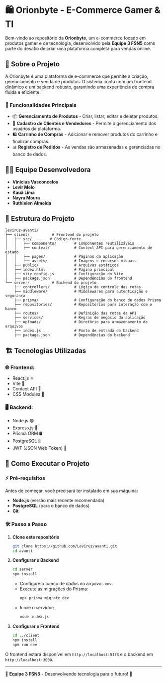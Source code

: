 # 🛍️ Orionbyte - E-Commerce Gamer & TI

Bem-vindo ao repositório da **Orionbyte**, um e-commerce focado em produtos gamer e de tecnologia, desenvolvido pela **Equipe 3 FSN5** como parte do desafio de criar uma plataforma completa para vendas online.

## 🚀 Sobre o Projeto

A Orionbyte é uma plataforma de e-commerce que permite a criação, gerenciamento e venda de produtos. O sistema conta com um frontend dinâmico e um backend robusto, garantindo uma experiência de compra fluida e eficiente.

### 📌 Funcionalidades Principais
- 📦 **Gerenciamento de Produtos** - Criar, listar, editar e deletar produtos.
- 👤 **Cadastro de Clientes e Vendedores** - Permite o gerenciamento dos usuários da plataforma.
- 🛍️ **Carrinho de Compras** - Adicionar e remover produtos do carrinho e finalizar compras.
- 📊 **Registro de Pedidos** - As vendas são armazenadas e gerenciadas no banco de dados.

## 🧑‍💻 Equipe Desenvolvedora
- **Vinícius Vasconcelos**
- **Levir Melo**
- **Kauã Lima**
- **Nayra Moura**
- **Ruthielen Almeida**

## 📂 Estrutura do Projeto

```
leviruz-avanti/
├── client/          # Frontend do projeto
│   ├── src/        # Código-fonte
│   │   ├── components/        # Componentes reutilizáveis
│   │   ├── context/           # Context API para gerenciamento de estado
│   │   ├── pages/             # Páginas da aplicação
│   │   ├── assets/            # Imagens e recursos visuais
│   ├── public/                # Arquivos estáticos
│   ├── index.html             # Página principal
│   ├── vite.config.js         # Configuração do Vite
│   ├── package.json           # Dependências do frontend
└── server/          # Backend do projeto
    ├── controllers/           # Lógica de controle das rotas
    ├── middleware/            # Middlewares para autenticação e segurança
    ├── prisma/                # Configuração do banco de dados Prisma
    ├── repositories/          # Repositórios para interação com o banco
    ├── routes/                # Definição das rotas da API
    ├── services/              # Regras de negócio da aplicação
    ├── uploads/               # Diretório para armazenamento de arquivos
    ├── index.js               # Ponto de entrada do backend
    ├── package.json           # Dependências do backend
```

## 🏗️ Tecnologias Utilizadas

### 🌐 Frontend:
- React.js ⚛️
- Vite 🚀
- Context API 📌
- CSS Modules 🎨

### 🖥️ Backend:
- Node.js 🟢
- Express.js 🚀
- Prisma ORM 🛢️
- PostgreSQL 🗄️
- JWT (JSON Web Token) 🔑

## 🔧 Como Executar o Projeto

### ⚡ Pré-requisitos
Antes de começar, você precisará ter instalado em sua máquina:
- **Node.js** (versão mais recente recomendada)
- **PostgreSQL** (para o banco de dados)
- **Git**

### 🛠️ Passo a Passo

1. **Clone este repositório**
   ```bash
   git clone https://github.com/Leviruz/avanti.git
   cd avanti
   ```

2. **Configurar o Backend**
   ```bash
   cd server
   npm install
   ```
   - Configure o banco de dados no arquivo `.env`.
   - Execute as migrações do Prisma:
     ```bash
     npx prisma migrate dev
     ```
   - Inicie o servidor:
     ```bash
     node index.js
     ```

3. **Configurar o Frontend**
   ```bash
   cd ../client
   npm install
   npm run dev
   ```

O frontend estará disponível em `http://localhost:5173` e o backend em `http://localhost:3000`.

---

🔗 **Equipe 3 FSN5** - Desenvolvendo tecnologia para o futuro! 🚀

